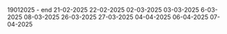 19012025 - end
21-02-2025
22-02-2025
02-03-2025
03-03-2025
6-03-2025
08-03-2025
26-03-2025
27-03-2025
04-04-2025
06-04-2025
07-04-2025
